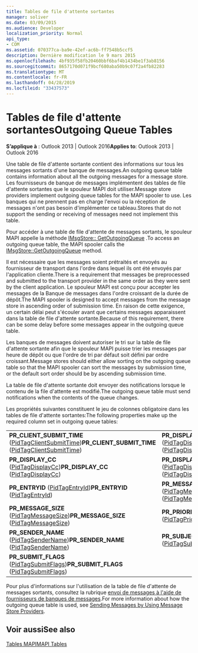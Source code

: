 ```yaml
---
title: Tables de file d'attente sortantes
manager: soliver
ms.date: 03/09/2015
ms.audience: Developer
localization_priority: Normal
api_type:
- COM
ms.assetid: 070377ca-ba9e-42ef-ac6b-ff7548b5ccf5
description: Dernière modification le 9 mars 2015
ms.openlocfilehash: 4bf935f58fb20460bbf6baf4b1434be1f3ab8156
ms.sourcegitcommit: 8657170d071f9bcf680aba50b9c07f2a4fb82283
ms.translationtype: MT
ms.contentlocale: fr-FR
ms.lasthandoff: 04/28/2019
ms.locfileid: "33437573"
---
```

# <a name="outgoing-queue-tables"></a><span data-ttu-id="95fd3-103">Tables de file d'attente sortantes</span><span class="sxs-lookup"><span data-stu-id="95fd3-103">Outgoing Queue Tables</span></span>

  
  
<span data-ttu-id="95fd3-104">**S’applique à** : Outlook 2013 | Outlook 2016</span><span class="sxs-lookup"><span data-stu-id="95fd3-104">**Applies to**: Outlook 2013 | Outlook 2016</span></span> 
  
<span data-ttu-id="95fd3-105">Une table de file d'attente sortante contient des informations sur tous les messages sortants d'une banque de messages.</span><span class="sxs-lookup"><span data-stu-id="95fd3-105">An outgoing queue table contains information about all the outgoing messages for a message store.</span></span> <span data-ttu-id="95fd3-106">Les fournisseurs de banque de messages implémentent des tables de file d'attente sortantes que le spouleur MAPI doit utiliser.</span><span class="sxs-lookup"><span data-stu-id="95fd3-106">Message store providers implement outgoing queue tables for the MAPI spooler to use.</span></span> <span data-ttu-id="95fd3-107">Les banques qui ne prennent pas en charge l'envoi ou la réception de messages n'ont pas besoin d'implémenter ce tableau.</span><span class="sxs-lookup"><span data-stu-id="95fd3-107">Stores that do not support the sending or receiving of messages need not implement this table.</span></span> 
  
<span data-ttu-id="95fd3-108">Pour accéder à une table de file d'attente de messages sortants, le spouleur MAPI appelle la méthode [IMsgStore:: GetOutgoingQueue](imsgstore-getoutgoingqueue.md) .</span><span class="sxs-lookup"><span data-stu-id="95fd3-108">To access an outgoing queue table, the MAPI spooler calls the [IMsgStore::GetOutgoingQueue](imsgstore-getoutgoingqueue.md) method.</span></span> 
  
<span data-ttu-id="95fd3-109">Il est nécessaire que les messages soient prétraités et envoyés au fournisseur de transport dans l'ordre dans lequel ils ont été envoyés par l'application cliente.</span><span class="sxs-lookup"><span data-stu-id="95fd3-109">There is a requirement that messages be preprocessed and submitted to the transport provider in the same order as they were sent by the client application.</span></span> <span data-ttu-id="95fd3-110">Le spouleur MAPI est conçu pour accepter les messages de la Banque de messages dans l'ordre croissant de la durée de dépôt.</span><span class="sxs-lookup"><span data-stu-id="95fd3-110">The MAPI spooler is designed to accept messages from the message store in ascending order of submission time.</span></span> <span data-ttu-id="95fd3-111">En raison de cette exigence, un certain délai peut s'écouler avant que certains messages apparaissent dans la table de file d'attente sortante.</span><span class="sxs-lookup"><span data-stu-id="95fd3-111">Because of this requirement, there can be some delay before some messages appear in the outgoing queue table.</span></span> 
  
<span data-ttu-id="95fd3-112">Les banques de messages doivent autoriser le tri sur la table de file d'attente sortante afin que le spouleur MAPI puisse trier les messages par heure de dépôt ou que l'ordre de tri par défaut soit défini par ordre croissant.</span><span class="sxs-lookup"><span data-stu-id="95fd3-112">Message stores should either allow sorting on the outgoing queue table so that the MAPI spooler can sort the messages by submission time, or the default sort order should be by ascending submission time.</span></span> 
  
<span data-ttu-id="95fd3-113">La table de file d'attente sortante doit envoyer des notifications lorsque le contenu de la file d'attente est modifié.</span><span class="sxs-lookup"><span data-stu-id="95fd3-113">The outgoing queue table must send notifications when the contents of the queue changes.</span></span>
  
<span data-ttu-id="95fd3-114">Les propriétés suivantes constituent le jeu de colonnes obligatoire dans les tables de file d'attente sortantes:</span><span class="sxs-lookup"><span data-stu-id="95fd3-114">The following properties make up the required column set in outgoing queue tables:</span></span>
  
|||
|:-----|:-----|
|<span data-ttu-id="95fd3-115">**PR_CLIENT_SUBMIT_TIME** ([PidTagClientSubmitTime](pidtagclientsubmittime-canonical-property.md))</span><span class="sxs-lookup"><span data-stu-id="95fd3-115">**PR_CLIENT_SUBMIT_TIME** ([PidTagClientSubmitTime](pidtagclientsubmittime-canonical-property.md))</span></span>  <br/> |<span data-ttu-id="95fd3-116">**PR_DISPLAY_BCC** ([PidTagDisplayBcc](pidtagdisplaybcc-canonical-property.md))</span><span class="sxs-lookup"><span data-stu-id="95fd3-116">**PR_DISPLAY_BCC** ([PidTagDisplayBcc](pidtagdisplaybcc-canonical-property.md))</span></span>  <br/> |
|<span data-ttu-id="95fd3-117">**PR_DISPLAY_CC** ([PidTagDisplayCc](pidtagdisplaycc-canonical-property.md))</span><span class="sxs-lookup"><span data-stu-id="95fd3-117">**PR_DISPLAY_CC** ([PidTagDisplayCc](pidtagdisplaycc-canonical-property.md))</span></span>  <br/> |<span data-ttu-id="95fd3-118">**PR_DISPLAY_TO** ([PidTagDisplayTo](pidtagdisplayto-canonical-property.md))</span><span class="sxs-lookup"><span data-stu-id="95fd3-118">**PR_DISPLAY_TO** ([PidTagDisplayTo](pidtagdisplayto-canonical-property.md))</span></span>  <br/> |
|<span data-ttu-id="95fd3-119">**PR_ENTRYID** ([PidTagEntryId](pidtagentryid-canonical-property.md))</span><span class="sxs-lookup"><span data-stu-id="95fd3-119">**PR_ENTRYID** ([PidTagEntryId](pidtagentryid-canonical-property.md))</span></span>  <br/> |<span data-ttu-id="95fd3-120">**PR_MESSAGE_FLAGS** ([PidTagMessageFlags](pidtagmessageflags-canonical-property.md))</span><span class="sxs-lookup"><span data-stu-id="95fd3-120">**PR_MESSAGE_FLAGS** ([PidTagMessageFlags](pidtagmessageflags-canonical-property.md))</span></span>  <br/> |
|<span data-ttu-id="95fd3-121">**PR_MESSAGE_SIZE** ([PidTagMessageSize](pidtagmessagesize-canonical-property.md))</span><span class="sxs-lookup"><span data-stu-id="95fd3-121">**PR_MESSAGE_SIZE** ([PidTagMessageSize](pidtagmessagesize-canonical-property.md))</span></span>  <br/> |<span data-ttu-id="95fd3-122">**PR_PRIORITY** ([PidTagPriority](pidtagpriority-canonical-property.md))</span><span class="sxs-lookup"><span data-stu-id="95fd3-122">**PR_PRIORITY** ([PidTagPriority](pidtagpriority-canonical-property.md))</span></span>  <br/> |
|<span data-ttu-id="95fd3-123">**PR_SENDER_NAME** ([PidTagSenderName](pidtagsendername-canonical-property.md))</span><span class="sxs-lookup"><span data-stu-id="95fd3-123">**PR_SENDER_NAME** ([PidTagSenderName](pidtagsendername-canonical-property.md))</span></span>  <br/> |<span data-ttu-id="95fd3-124">**PR_SUBJECT** ([PidTagSubject](pidtagsubject-canonical-property.md))</span><span class="sxs-lookup"><span data-stu-id="95fd3-124">**PR_SUBJECT** ([PidTagSubject](pidtagsubject-canonical-property.md))</span></span>  <br/> |
|<span data-ttu-id="95fd3-125">**PR_SUBMIT_FLAGS** ([PidTagSubmitFlags](pidtagsubmitflags-canonical-property.md))</span><span class="sxs-lookup"><span data-stu-id="95fd3-125">**PR_SUBMIT_FLAGS** ([PidTagSubmitFlags](pidtagsubmitflags-canonical-property.md))</span></span>  <br/> | <br/> |
   
<span data-ttu-id="95fd3-126">Pour plus d'informations sur l'utilisation de la table de file d'attente de messages sortants, consultez la rubrique [envoi de messages à l'aide de fournisseurs de banques de messages](sending-messages-by-using-message-store-providers.md).</span><span class="sxs-lookup"><span data-stu-id="95fd3-126">For more information about how the outgoing queue table is used, see [Sending Messages by Using Message Store Providers](sending-messages-by-using-message-store-providers.md).</span></span>
  
## <a name="see-also"></a><span data-ttu-id="95fd3-127">Voir aussi</span><span class="sxs-lookup"><span data-stu-id="95fd3-127">See also</span></span>



[<span data-ttu-id="95fd3-128">Tables MAPI</span><span class="sxs-lookup"><span data-stu-id="95fd3-128">MAPI Tables</span></span>](mapi-tables.md)

